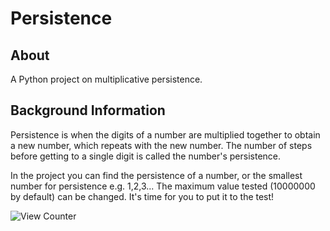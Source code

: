 # Persistence

## About

A Python project on multiplicative persistence. 

## Background Information

Persistence is when the digits of a number are multiplied together to obtain a new number, which repeats with the new number. The number of steps before getting to a single digit is called the number's persistence. 

In the project you can find the persistence of a number, or the smallest number for persistence e.g. 1,2,3... The maximum value tested (10000000 by default) can be changed. It's time for you to put it to the test!

![View Counter](https://view-counter.tobyhagan.com/?user=ShashCode2348/Persistence)
